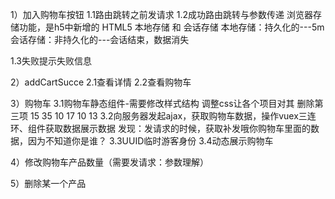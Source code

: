 1）加入购物车按钮
1.1路由跳转之前发请求
1.2成功路由跳转与参数传递
浏览器存储功能，是h5中新增的   HTML5    本地存储 和 会话存储
本地存储：持久化的---5m
会话存储：非持久化的---会话结束，数据消失


1.3失败提示失败信息

2）addCartSucce
2.1查看详情
2.2查看购物车

3）购物车
3.1购物车静态组件-需要修改样式结构
调整css让各个项目对其 删除第三项 15 35   10 17 10 13
3.2向服务器发起ajax，获取购物车数据，操作vuex三连环、组件获取数据展示数据
发现：发请求的时候，获取补发哦你购物车里面的数据，因为不知道你是谁？
3.3UUID临时游客身份
3.4动态展示购物车

4）修改购物车产品数量（需要发请求：参数理解）

5）删除某一个产品